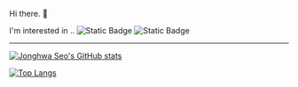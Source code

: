 Hi there. 👋

I'm interested in ..
![Static Badge](https://img.shields.io/badge/Java-964b00) ![Static Badge](https://img.shields.io/badge/Spring-green)

---

[![Jonghwa Seo's GitHub stats](https://github-readme-stats.vercel.app/api?username=whatkinda&show_icons=true&hide=contribs&theme=merko&include_all_commits=true&count_private=true)](https://github.com/whitetern)

[![Top Langs](https://github-readme-stats.vercel.app/api/top-langs/?username=whatkinda&layout=compact&custom_title=Languages&bg_color=000&title_color=fff&text_color=fff&include_all_commits=true&count_private=true)](https://github.com/whitetern)
